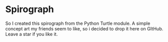 # Spirograph
So I created this spirograph from the Python Turtle module. A simple concept art my friends seem to like, so i decided to drop it here on GItHub. 
Leave a star if you like it.
